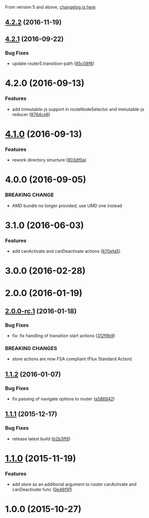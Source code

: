 From version 5 and above, [changelog is here]('../../CHANGELOG.md')



<a name="4.2.2"></a>
## [4.2.2](https://github.com/router5/redux-router5/compare/v4.2.1...v4.2.2) (2016-11-19)




<a name="4.2.1"></a>
## [4.2.1](https://github.com/router5/redux-router5/compare/v4.2.0...v4.2.1) (2016-09-22)


### Bug Fixes

* update router5.transition-path ([95c08f6](https://github.com/router5/redux-router5/commit/95c08f6))



<a name="4.2.0"></a>
# 4.2.0 (2016-09-13)


### Features

* add immutable-js support in routeNodeSelector and immutable-js reducer ([8764ce6](https://github.com/router5/redux-router5/commit/8764ce6))



<a name="4.1.0"></a>
# [4.1.0](https://github.com/router5/redux-router5/compare/v4.0.0...v4.1.0) (2016-09-13)


### Features

* rework directory structure ([903df0a](https://github.com/router5/redux-router5/commit/903df0a))



<a name="4.0.0"></a>
# 4.0.0 (2016-09-05)


### BREAKING CHANGE

* AMD bundle no longer provided, use UMD one instead


<a name="3.1.0"></a>
# 3.1.0 (2016-06-03)


### Features

* add canActivate and canDeactivate actions ([670efa5](https://github.com/router5/redux-router5/commit/670efa5))



<a name="3.0.0"></a>
# 3.0.0 (2016-02-28)




<a name="2.0.0"></a>
# 2.0.0 (2016-01-19)




<a name="2.0.0-rc.1"></a>
## [2.0.0-rc.1](https://github.com/router5/redux-router5/compare/v1.1.2...v2.0.0-rc.1) (2016-01-18)


### Bug Fixes

* fix: fix handling of transition start actions ([312f9b9](https://github.com/router5/redux-router5/commit/312f9b9))


### BREAKING CHANGES

* store actions are now FSA compliant (Flux Standard Action)



<a name="1.1.2"></a>
## [1.1.2](https://github.com/router5/redux-router5/compare/v1.1.1...v1.1.2) (2016-01-07)


### Bug Fixes

* fix passing of navigate options to router ([a586942](https://github.com/router5/redux-router5/commit/a586942))



<a name="1.1.1"></a>
## [1.1.1](https://github.com/router5/redux-router5/compare/v1.1.0...v1.1.1) (2015-12-17)


### Bug Fixes

* release latest build ([b2b3ff8](https://github.com/router5/redux-router5/commit/b2b3ff8))



<a name="1.1.0"></a>
# [1.1.0](https://github.com/router5/redux-router5/compare/v1.0.0...v1.1.0) (2015-11-19)


### Features

* add store as an additional argument to router canActivate and canDeactivate func ([0e46f91](https://github.com/router5/redux-router5/commit/0e46f91))



<a name="1.0.0"></a>
# 1.0.0 (2015-10-27)




